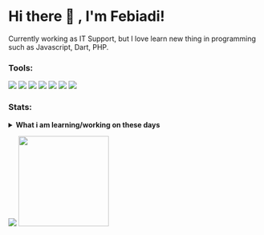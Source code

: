 # Hi there 👋 , I'm Febiadi!
Currently working as IT Support, but I love learn new thing in programming such as Javascript, Dart, PHP.  

### Tools:
<p>
    <img src="https://img.shields.io/badge/OS-Windows-blue?&logo=windows" />
    <img src="https://img.shields.io/badge/Language-Javascript-yellow?&logo=javascript" />
    <img src="https://img.shields.io/badge/Framework-Vue.js-success?&logo=vue.js" />
    <img src="https://img.shields.io/badge/Language-Dart-informational?&logo=dart" />
    <img src="https://img.shields.io/badge/Framework-Flutter-blue?&logo=flutter" />
    <img src="https://img.shields.io/badge/Text%20Editor-Visual%20Studio%20Code-blue?&logo=visual%20studio%20code&logoColor=blue" />
    <img src="https://gpvc.arturio.dev/fbiakbr" />
</p>

### Stats:
<details>
 <summary><strong>What i am learning/working on these days</strong></summary>
    - 🔭 I’m currently working as IT Support </br>
    - 🌱 I’m currently learning Javascript, Dart and PHP </br>
    - 👯 I’m looking to collaborate on Web Development and Mobile Apps. </br>
    - 🤔 I’m looking for help with master of programming. hehe </br>
    - 💬 Ask me about anything.</br>
    - 📫 How to reach me: <a href="mailto:fbiakbr@gmail.com">Email me!</a>  </br>
</details>
<p>
    <img src="https://github-readme-stats.vercel.app/api?username=fbiakbr&hide=contribs,prs&show_icons=true&hide_border=true&title_color=000" />
    <img src="https://github-readme-stats.vercel.app/api/top-langs/?username=fbiakbr&layout=compact" height=180 />
</p>
